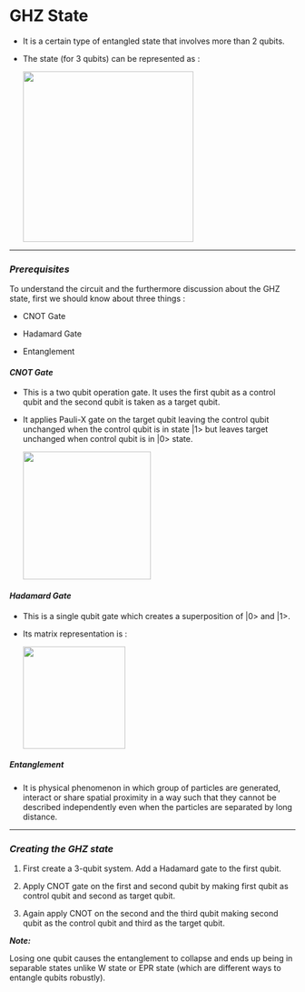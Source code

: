 # GHZ State

- It is a certain type of entangled state that involves more than 2 qubits.

- The state (for 3 qubits) can be represented as :

  <a href="url"><img src="https://github.com/dxxdpool/Qunatum-Algorithms-heth_sriram/blob/main/GHZ%20State/ghzstate.png" align="center" width=300></a>
--------
### _Prerequisites_

To understand the circuit and the furthermore discussion about the GHZ state, first we should know about three things :

- CNOT Gate

- Hadamard Gate

- Entanglement

#### _CNOT Gate_

- This is a two qubit operation gate. It uses the first qubit as a control qubit and the second qubit is taken as a target qubit.

- It applies Pauli-X gate on the target qubit leaving the control qubit unchanged when the control qubit is in state |1> but leaves target unchanged when control qubit is in |0> state.

  <a href="url"><img src="https://github.com/dxxdpool/Qunatum-Algorithms-heth_sriram/blob/main/GHZ%20State/cnotgate.png" align="center" width=225></a>

#### _Hadamard Gate_

- This is a single qubit gate which creates a superposition of |0> and |1>.

- Its matrix representation is :

  <a href="url"><img src="https://github.com/dxxdpool/Qunatum-Algorithms-heth_sriram/blob/main/GHZ%20State/hadagate.png" align="center" width=180></a>

##### _Entanglement_

- It is physical phenomenon in which group of particles are generated, interact or share spatial proximity in a way such that they cannot be described independently even when the particles are separated by long distance.

------

### _Creating the GHZ state_

1. First create a 3-qubit system. Add a Hadamard gate to the first qubit.

2. Apply CNOT gate on the first and second qubit by making first qubit as control qubit and second as target qubit.

3. Again apply CNOT on the second and the third qubit making second qubit as the control qubit and third as the target qubit.

***Note:***

Losing one qubit causes the entanglement to collapse and ends up being in separable states unlike W state or EPR state (which are different ways to entangle qubits robustly).